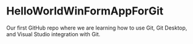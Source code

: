 # HelloWorldWinFormAppForGit
Our first GitHub repo where we are learning how to use Git, Git Desktop, and Visual Studio integration with Git.
